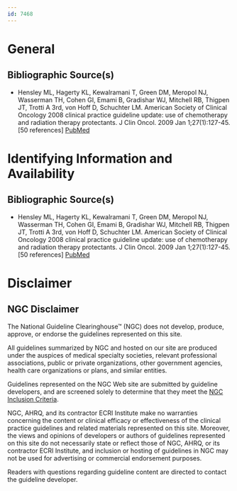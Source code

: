 ```yaml
---
id: 7468
---
```


# General

## Bibliographic Source(s)

- Hensley ML, Hagerty KL, Kewalramani T, Green DM, Meropol NJ, Wasserman TH, Cohen GI, Emami B, Gradishar WJ, Mitchell RB, Thigpen JT, Trotti A 3rd, von Hoff D, Schuchter LM. American Society of Clinical Oncology 2008 clinical practice guideline update: use of chemotherapy and radiation therapy protectants. J Clin Oncol. 2009 Jan 1;27(1):127-45. [50 references] [ PubMed ](http://www.ncbi.nlm.nih.gov/entrez/query.fcgi?cmd=Retrieve&db=pubmed&dopt=Abstract&list_uids=19018081)

# Identifying Information and Availability

## Bibliographic Source(s)

- Hensley ML, Hagerty KL, Kewalramani T, Green DM, Meropol NJ, Wasserman TH, Cohen GI, Emami B, Gradishar WJ, Mitchell RB, Thigpen JT, Trotti A 3rd, von Hoff D, Schuchter LM. American Society of Clinical Oncology 2008 clinical practice guideline update: use of chemotherapy and radiation therapy protectants. J Clin Oncol. 2009 Jan 1;27(1):127-45. [50 references] [ PubMed ](http://www.ncbi.nlm.nih.gov/entrez/query.fcgi?cmd=Retrieve&db=pubmed&dopt=Abstract&list_uids=19018081)

# Disclaimer

## NGC Disclaimer

The National Guideline Clearinghouse™ (NGC) does not develop, produce, approve, or endorse the guidelines represented on this site.

All guidelines summarized by NGC and hosted on our site are produced under the auspices of medical specialty societies, relevant professional associations, public or private organizations, other government agencies, health care organizations or plans, and similar entities.

Guidelines represented on the NGC Web site are submitted by guideline developers, and are screened solely to determine that they meet the [NGC Inclusion Criteria](/help-and-about/summaries/inclusion-criteria).

NGC, AHRQ, and its contractor ECRI Institute make no warranties concerning the content or clinical efficacy or effectiveness of the clinical practice guidelines and related materials represented on this site. Moreover, the views and opinions of developers or authors of guidelines represented on this site do not necessarily state or reflect those of NGC, AHRQ, or its contractor ECRI Institute, and inclusion or hosting of guidelines in NGC may not be used for advertising or commercial endorsement purposes.

Readers with questions regarding guideline content are directed to contact the guideline developer.

